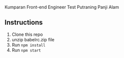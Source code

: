 Kumparan Front-end Engineer Test Putraning Panji Alam

## Instructions

1.  Clone this repo
2.  unzip babelrc.zip file
3.  Run `npm install`
3.  Run `npm start`


